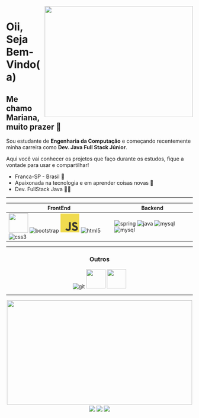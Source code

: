 <img align="right" src="https://i.imgur.com/5PdKl64.png" width="400" height="300">

<h1>Oii, Seja Bem-Vindo(a)</h1>
<h2>Me chamo Mariana, muito prazer 👋</h2>

<p>Sou estudante de <b>Engenharia da Computação</b> e começando recentemente minha carreira como <b>Dev. Java Full Stack Júnior</b>.</p>
<p>Aqui você vai conhecer os projetos que faço durante os estudos, fique a vontade para usar e compartilhar!</p>

- Franca-SP - Brasil 🏡 
- Apaixonada na tecnologia e em aprender coisas novas 💜
- Dev. FullStack Java 👩‍💻

<hr>

| FrontEnd | Backend | 
| --------------- | --------------- | 
| <img src="https://cdn.jsdelivr.net/gh/devicons/devicon/icons/angularjs/angularjs-plain.svg" width="52" height="52"/> <img src="https://cdn.jsdelivr.net/gh/devicons/devicon/icons/bootstrap/bootstrap-plain.svg" alt="bootstrap" width="52" height="52"/> <img src="https://raw.githubusercontent.com/devicons/devicon/master/icons/javascript/javascript-original.svg" alt="javascript" width="52" height="52"/> <img src="https://cdn.jsdelivr.net/gh/devicons/devicon/icons/html5/html5-plain.svg" alt="html5" width="52" height="52"/><img src="https://cdn.jsdelivr.net/gh/devicons/devicon/icons/css3/css3-plain.svg" alt="css3" width="52" height="52"/> | <img src="https://www.vectorlogo.zone/logos/springio/springio-icon.svg" alt="spring" width="52" height="52"/> <img src="https://cdn.jsdelivr.net/gh/devicons/devicon/icons/java/java-original.svg" alt="java" width="52" height="52"/> <img src="https://cdn.jsdelivr.net/gh/devicons/devicon/icons/mysql/mysql-original.svg" alt="mysql" width="52" height="52"/> <img src="https://cdn.jsdelivr.net/gh/devicons/devicon/icons/postgresql/postgresql-plain.svg" alt="mysql" width="52" height="52"/> | 

<hr>

<div align="center">
<h3>Outros</h3>
<img src="https://www.vectorlogo.zone/logos/git-scm/git-scm-icon.svg" alt="git" width="52" height="52"/>
<img src="https://cdn.jsdelivr.net/gh/devicons/devicon/icons/trello/trello-plain.svg" width="52" height="52"/>
<img src="https://cdn.jsdelivr.net/gh/devicons/devicon/icons/heroku/heroku-plain.svg" width="52" height="52"/>
</div>
  
<hr>

<div align="center">
<img width="500" height="282" src="https://i.imgur.com/ThQj11G.gif">
<div>
<a href="https://www.linkedin.com/in/mariana-campos-br/" target="_blank"><img src="https://img.shields.io/badge/LinkedIn-4FBDC8?style=for-the-badge&logo=LinkedIn&logoColor=white&link=https://www.linkedin.com/in/mariana-campos-br/"></a> <a href="https://api.whatsapp.com/send?phone=551691910506" target="_blank"><img src="https://img.shields.io/badge/Whatsapp-59007B?style=for-the-badge&logo=WhatsApp&logoColor=white&link=https://api.whatsapp.com/send?phone=551691910506"></a> <a href="mailto:marianacristinadecampos@gmail.com" target="_blank"><img src="https://img.shields.io/badge/Email-E346B9?style=for-the-badge&logo=Gmail&logoColor=white&link=mailto:marianacristinadecampos@gmail.com"></a>
</div>
</div>

